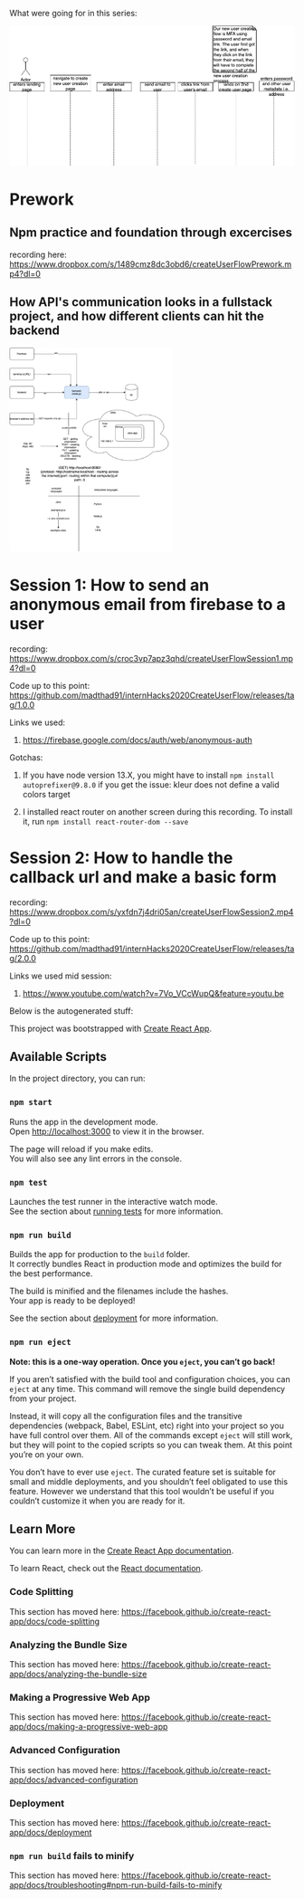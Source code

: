 What were going for in this series: 

<img src="https://raw.githubusercontent.com/madthad91/internHacks2020CreateUserFlow/master/imgs/createUserSequenceDiagram.png"/>

<H1>Prework</H1>

<h2>Npm practice and foundation through excercises</h2>

recording here: https://www.dropbox.com/s/1489cmz8dc3obd6/createUserFlowPrework.mp4?dl=0

<h2>How API's communication looks in a fullstack project, and how different clients can hit the backend</h2>

<img width="287.875" height="361.094" src="https://raw.githubusercontent.com/madthad91/internHacks2020CreateUserFlow/master/imgs/ApiFlow.png"/>

<H1>Session 1: How to send an anonymous email from firebase to a user</H1>

recording: https://www.dropbox.com/s/croc3vp7apz3qhd/createUserFlowSession1.mp4?dl=0

Code up to this point: https://github.com/madthad91/internHacks2020CreateUserFlow/releases/tag/1.0.0

Links we used:

1) https://firebase.google.com/docs/auth/web/anonymous-auth

Gotchas:

1) If you have node version 13.X, you might have to install `npm install autoprefixer@9.8.0` if you get the issue: kleur does not define a valid colors target 

2) I installed react router on another screen during this recording. To install it, run `npm install react-router-dom --save`

<H1>Session 2: How to handle the callback url and make a basic form</H1>

recording: https://www.dropbox.com/s/yxfdn7j4dri05an/createUserFlowSession2.mp4?dl=0

Code up to this point: https://github.com/madthad91/internHacks2020CreateUserFlow/releases/tag/2.0.0

Links we used mid session:

1) https://www.youtube.com/watch?v=7Vo_VCcWupQ&feature=youtu.be


Below is the autogenerated stuff:

This project was bootstrapped with [Create React App](https://github.com/facebook/create-react-app).

## Available Scripts

In the project directory, you can run:

### `npm start`

Runs the app in the development mode.<br />
Open [http://localhost:3000](http://localhost:3000) to view it in the browser.

The page will reload if you make edits.<br />
You will also see any lint errors in the console.

### `npm test`

Launches the test runner in the interactive watch mode.<br />
See the section about [running tests](https://facebook.github.io/create-react-app/docs/running-tests) for more information.

### `npm run build`

Builds the app for production to the `build` folder.<br />
It correctly bundles React in production mode and optimizes the build for the best performance.

The build is minified and the filenames include the hashes.<br />
Your app is ready to be deployed!

See the section about [deployment](https://facebook.github.io/create-react-app/docs/deployment) for more information.

### `npm run eject`

**Note: this is a one-way operation. Once you `eject`, you can’t go back!**

If you aren’t satisfied with the build tool and configuration choices, you can `eject` at any time. This command will remove the single build dependency from your project.

Instead, it will copy all the configuration files and the transitive dependencies (webpack, Babel, ESLint, etc) right into your project so you have full control over them. All of the commands except `eject` will still work, but they will point to the copied scripts so you can tweak them. At this point you’re on your own.

You don’t have to ever use `eject`. The curated feature set is suitable for small and middle deployments, and you shouldn’t feel obligated to use this feature. However we understand that this tool wouldn’t be useful if you couldn’t customize it when you are ready for it.

## Learn More

You can learn more in the [Create React App documentation](https://facebook.github.io/create-react-app/docs/getting-started).

To learn React, check out the [React documentation](https://reactjs.org/).

### Code Splitting

This section has moved here: https://facebook.github.io/create-react-app/docs/code-splitting

### Analyzing the Bundle Size

This section has moved here: https://facebook.github.io/create-react-app/docs/analyzing-the-bundle-size

### Making a Progressive Web App

This section has moved here: https://facebook.github.io/create-react-app/docs/making-a-progressive-web-app

### Advanced Configuration

This section has moved here: https://facebook.github.io/create-react-app/docs/advanced-configuration

### Deployment

This section has moved here: https://facebook.github.io/create-react-app/docs/deployment

### `npm run build` fails to minify

This section has moved here: https://facebook.github.io/create-react-app/docs/troubleshooting#npm-run-build-fails-to-minify
